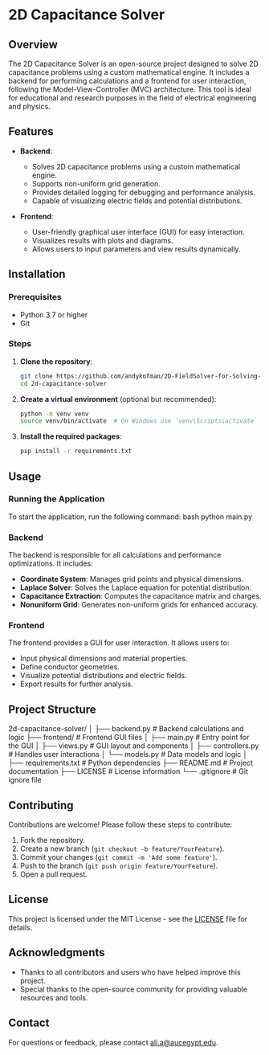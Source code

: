 # 2D Capacitance Solver

## Overview

The 2D Capacitance Solver is an open-source project designed to solve 2D capacitance problems using a custom mathematical engine. It includes a backend for performing calculations and a frontend for user interaction, following the Model-View-Controller (MVC) architecture. This tool is ideal for educational and research purposes in the field of electrical engineering and physics.

## Features

- **Backend**: 
  - Solves 2D capacitance problems using a custom mathematical engine.
  - Supports non-uniform grid generation.
  - Provides detailed logging for debugging and performance analysis.
  - Capable of visualizing electric fields and potential distributions.

- **Frontend**:
  - User-friendly graphical user interface (GUI) for easy interaction.
  - Visualizes results with plots and diagrams.
  - Allows users to input parameters and view results dynamically.

## Installation

### Prerequisites

- Python 3.7 or higher
- Git

### Steps

1. **Clone the repository**:
   ```bash
   git clone https://github.com/andykofman/2D-FieldSolver-for-Solving-ParasiticCapacitance
   cd 2d-capacitance-solver
   ```

2. **Create a virtual environment** (optional but recommended):
   ```bash
   python -m venv venv
   source venv/bin/activate  # On Windows use `venv\Scripts\activate`
   ```

3. **Install the required packages**:
   ```bash
   pip install -r requirements.txt
   ```

## Usage

### Running the Application

To start the application, run the following command:
bash
python main.py




### Backend

The backend is responsible for all calculations and performance optimizations. It includes:

- **Coordinate System**: Manages grid points and physical dimensions.
- **Laplace Solver**: Solves the Laplace equation for potential distribution.
- **Capacitance Extraction**: Computes the capacitance matrix and charges.
- **Nonuniform Grid**: Generates non-uniform grids for enhanced accuracy.

### Frontend

The frontend provides a GUI for user interaction. It allows users to:

- Input physical dimensions and material properties.
- Define conductor geometries.
- Visualize potential distributions and electric fields.
- Export results for further analysis.

## Project Structure
2d-capacitance-solver/
  │
  ├── backend.py # Backend calculations and logic
  ├── frontend/ # Frontend GUI files
  │ ├── main.py # Entry point for the GUI
  │ ├── views.py # GUI layout and components
  │ ├── controllers.py # Handles user interactions
  │ └── models.py # Data models and logic
  │
  ├── requirements.txt # Python dependencies
  ├── README.md # Project documentation
  ├── LICENSE # License information
  └── .gitignore # Git ignore file



## Contributing

Contributions are welcome! Please follow these steps to contribute:

1. Fork the repository.
2. Create a new branch (`git checkout -b feature/YourFeature`).
3. Commit your changes (`git commit -m 'Add some feature'`).
4. Push to the branch (`git push origin feature/YourFeature`).
5. Open a pull request.



## License

This project is licensed under the MIT License - see the [LICENSE](LICENSE) file for details.

## Acknowledgments

- Thanks to all contributors and users who have helped improve this project.
- Special thanks to the open-source community for providing valuable resources and tools.

## Contact

For questions or feedback, please contact [ali.a@aucegypt.edu](mailto:ali.a@aucegypt.edu).
